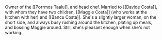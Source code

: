 Owner of the [[Porrmos Taalu]], and head chef. Married to [[Davide Costa]], with whom they have two children, [[Maggie Costa]] (who works at the kitchen with her) and [[Bancu Costa]].
She's a slightly larger woman, on the short side, and always busy rushing around the kitchen, plating up meals, and bossing Maggie around. Still, she's pleasant enough when she's not working.
